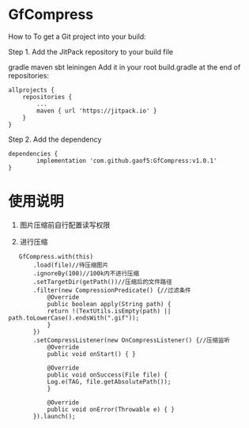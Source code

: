# GfCompress

How to
To get a Git project into your build:

Step 1. Add the JitPack repository to your build file

gradle
maven
sbt
leiningen
Add it in your root build.gradle at the end of repositories:

	allprojects {
		repositories {
			...
			maven { url 'https://jitpack.io' }
		}
	}
Step 2. Add the dependency

	dependencies {
	        implementation 'com.github.gaof5:GfCompress:v1.0.1'
	}


# 使用说明

 1. 图片压缩前自行配置读写权限

 2. 进行压缩
 ```
	GfCompress.with(this)
		.load(file)//待压缩图片
		.ignoreBy(100)//100k内不进行压缩
		.setTargetDir(getPath())//压缩后的文件路径
		.filter(new CompressionPredicate() {//过滤条件
		    @Override
		    public boolean apply(String path) {
			return !(TextUtils.isEmpty(path) || path.toLowerCase().endsWith(".gif"));
		    }
		})
		.setCompressListener(new OnCompressListener() {//压缩监听
		    @Override
		    public void onStart() { }

		    @Override
		    public void onSuccess(File file) {
			Log.e(TAG, file.getAbsolutePath());
		    }

		    @Override
		    public void onError(Throwable e) { }
		}).launch();
```
